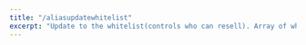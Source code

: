 ```yaml
---
title: "/aliasupdatewhitelist"
excerpt: "Update to the whitelist(controls who can resell). Array of whitelist entries in parameter 1."
---
```

